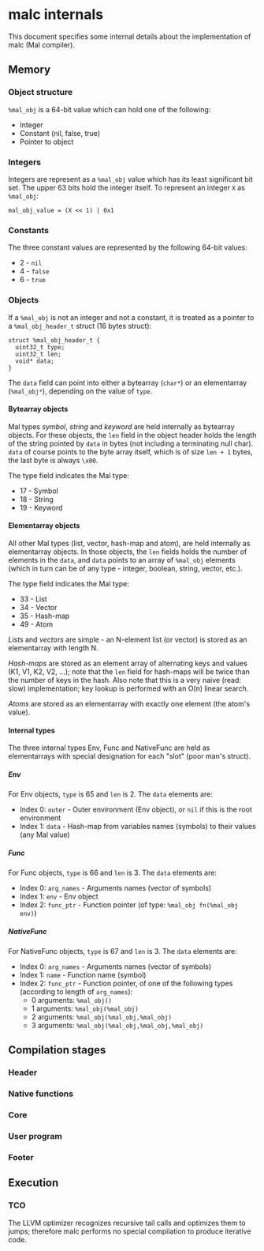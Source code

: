 # malc internals

This document specifies some internal details about the implementation of malc
(Mal compiler).

## Memory

### Object structure

`%mal_obj` is a 64-bit value which can hold one of the following:

* Integer
* Constant (nil, false, true)
* Pointer to object

### Integers

Integers are represent as a `%mal_obj` value which has its least significant
bit set. The upper 63 bits hold the integer itself. To represent an integer `X`
as `%mal_obj`:

    mal_obj_value = (X << 1) | 0x1

### Constants

The three constant values are represented by the following 64-bit values:

* 2 - `nil`
* 4 - `false`
* 6 - `true`

### Objects

If a `%mal_obj` is not an integer and not a constant, it is treated as a
pointer to a `%mal_obj_header_t` struct (16 bytes struct):

```
struct %mal_obj_header_t {
  uint32_t type;
  uint32_t len;
  void* data;
}
```

The `data` field can point into either a bytearray (`char*`) or an elementarray
(`%mal_obj*`), depending on the value of `type`.

#### Bytearray objects ####

Mal types *symbol*, *string* and *keyword* are held internally as bytearray
objects.  For these objects, the `len` field in the object header holds the
length of the string pointed by `data` in bytes (not including a terminating
null char).  `data` of course points to the byte array itself, which is of size
`len + 1` bytes, the last byte is always `\x00`.

The type field indicates the Mal type:

* 17 - Symbol
* 18 - String
* 19 - Keyword

#### Elementarray objects ####

All other Mal types (list, vector, hash-map and atom), are held internally as
elementarray objects.  In those objects, the `len` fields holds the number of
elements in the `data`, and `data` points to an array of `%mal_obj` elements
(which in turn can be of any type - integer, boolean, string, vector, etc.).

The type field indicates the Mal type:

* 33 - List
* 34 - Vector
* 35 - Hash-map
* 49 - Atom

*Lists* and *vectors* are simple - an N-element list (or vector) is stored as
an elementarray with length N.

*Hash-maps* are stored as an element array of alternating keys and values (K1,
V1, K2, V2, ...); note that the `len` field for hash-maps will be twice than
the number of keys in the hash. Also note that this is a very naive (read:
slow) implementation; key lookup is performed with an O(n) linear search.

*Atoms* are stored as an elementarray with exactly one element (the atom's
value).

#### Internal types ####

The three internal types Env, Func and NativeFunc are held as elementarrays
with special designation for each "slot" (poor man's struct).

##### Env #####

For Env objects, `type` is 65 and `len` is 2. The `data` elements are:

* Index 0: `outer` - Outer environment (Env object), or `nil` if this is the
  root environment
* Index 1: `data` - Hash-map from variables names (symbols) to their values
  (any Mal value)

##### Func #####

For Func objects, `type` is 66 and `len` is 3. The `data` elements are:

* Index 0: `arg_names` - Arguments names (vector of symbols)
* Index 1: `env` - Env object
* Index 2: `func_ptr` - Function pointer (of type: `%mal_obj fn(%mal_obj env)`)

##### NativeFunc #####

For NativeFunc objects, `type` is 67 and `len` is 3. The `data` elements are:

* Index 0: `arg_names` - Arguments names (vector of symbols)
* Index 1: `name` - Function name (symbol)
* Index 2: `func_ptr` - Function pointer, of one of the following types (according to length of `arg_names`):
  - 0 arguments: `%mal_obj()`
  - 1 arguments: `%mal_obj(%mal_obj)`
  - 2 arguments: `%mal_obj(%mal_obj,%mal_obj)`
  - 3 arguments: `%mal_obj(%mal_obj,%mal_obj,%mal_obj)`


## Compilation stages

### Header

### Native functions

### Core

### User program

### Footer


## Execution

### TCO

The LLVM optimizer recognizes recursive tail calls and optimizes them to jumps;
therefore malc performs no special compilation to produce iterative code.
